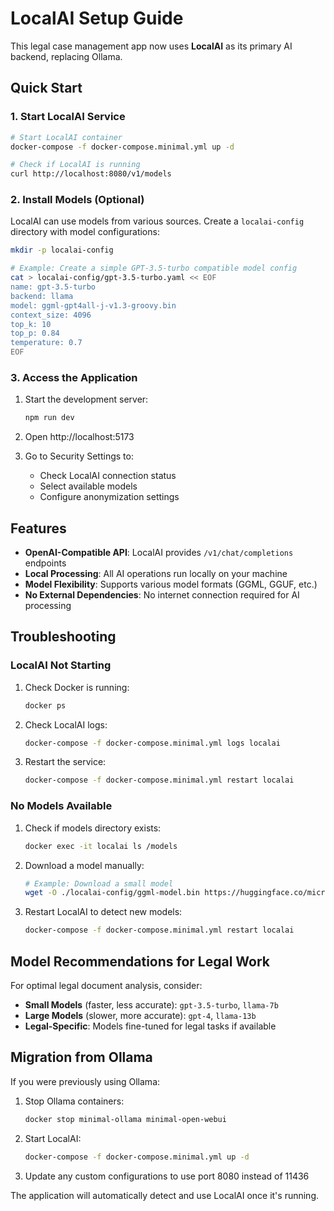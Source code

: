 # LocalAI Setup Guide

This legal case management app now uses **LocalAI** as its primary AI backend, replacing Ollama.

## Quick Start

### 1. Start LocalAI Service

```bash
# Start LocalAI container
docker-compose -f docker-compose.minimal.yml up -d

# Check if LocalAI is running
curl http://localhost:8080/v1/models
```

### 2. Install Models (Optional)

LocalAI can use models from various sources. Create a `localai-config` directory with model configurations:

```bash
mkdir -p localai-config

# Example: Create a simple GPT-3.5-turbo compatible model config
cat > localai-config/gpt-3.5-turbo.yaml << EOF
name: gpt-3.5-turbo
backend: llama
model: ggml-gpt4all-j-v1.3-groovy.bin
context_size: 4096
top_k: 10
top_p: 0.84
temperature: 0.7
EOF
```

### 3. Access the Application

1. Start the development server:
   ```bash
   npm run dev
   ```

2. Open http://localhost:5173
3. Go to Security Settings to:
   - Check LocalAI connection status
   - Select available models
   - Configure anonymization settings

## Features

- **OpenAI-Compatible API**: LocalAI provides `/v1/chat/completions` endpoints
- **Local Processing**: All AI operations run locally on your machine
- **Model Flexibility**: Supports various model formats (GGML, GGUF, etc.)
- **No External Dependencies**: No internet connection required for AI processing

## Troubleshooting

### LocalAI Not Starting

1. Check Docker is running:
   ```bash
   docker ps
   ```

2. Check LocalAI logs:
   ```bash
   docker-compose -f docker-compose.minimal.yml logs localai
   ```

3. Restart the service:
   ```bash
   docker-compose -f docker-compose.minimal.yml restart localai
   ```

### No Models Available

1. Check if models directory exists:
   ```bash
   docker exec -it localai ls /models
   ```

2. Download a model manually:
   ```bash
   # Example: Download a small model
   wget -O ./localai-config/ggml-model.bin https://huggingface.co/microsoft/DialoGPT-medium/resolve/main/pytorch_model.bin
   ```

3. Restart LocalAI to detect new models:
   ```bash
   docker-compose -f docker-compose.minimal.yml restart localai
   ```

## Model Recommendations for Legal Work

For optimal legal document analysis, consider:

- **Small Models** (faster, less accurate): `gpt-3.5-turbo`, `llama-7b`
- **Large Models** (slower, more accurate): `gpt-4`, `llama-13b`
- **Legal-Specific**: Models fine-tuned for legal tasks if available

## Migration from Ollama

If you were previously using Ollama:

1. Stop Ollama containers:
   ```bash
   docker stop minimal-ollama minimal-open-webui
   ```

2. Start LocalAI:
   ```bash
   docker-compose -f docker-compose.minimal.yml up -d
   ```

3. Update any custom configurations to use port 8080 instead of 11436

The application will automatically detect and use LocalAI once it's running.